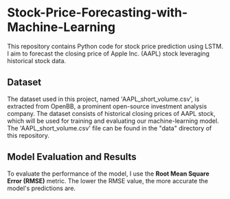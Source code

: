 # Stock-Price-Forecasting-with-Machine-Learning

This repository contains Python code for stock price prediction using LSTM. I aim to forecast the closing price of Apple Inc. (AAPL) stock leveraging historical stock data.

## Dataset <a name="dataset"></a>

The dataset used in this project, named 'AAPL_short_volume.csv', is extracted from OpenBB, a prominent open-source investment analysis company. The dataset consists of historical closing prices of AAPL stock, which will be used for training and evaluating our machine-learning model. The 'AAPL_short_volume.csv' file can be found in the "data" directory of this repository.

## Model Evaluation and Results <a name="model-evaluation-and-results"></a>

To evaluate the performance of the model, I use the **Root Mean Square Error (RMSE)** metric. The lower the RMSE value, the more accurate the model's predictions are. 
